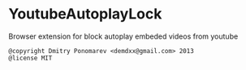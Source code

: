 YoutubeAutoplayLock
===================

Browser extension for block autoplay embeded videos from youtube

    @copyright Dmitry Ponomarev <demdxx@gmail.com> 2013
    @license MIT
